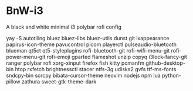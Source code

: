 ﻿# BnW-i3

A black and white minimal i3 polybar rofi config

yay -S autotiling bluez bluez-libs bluez-utils dunst git lxappearance papirus-icon-theme pavucontrol picom playerctl pulseaudio-bluetooth blueman qt5ct qt5-styleplugins rofi-bluetooth-git rofi-wifi-menu-git rofi-power-menu-git rofi-emoji gparted flameshot unzip copyq i3lock-fancy-git ranger polybar rofi xorg-xinput firefox fish kitty pcmanfm github-desktop-bin htop rxfetch brightnessctl stacer ntfs-3g udisks2 gvfs ttf-ms-fonts sndcpy-bin scrcpy bibata-cursor-theme neovim nodejs npm lua python-pillow zathura sweet-gtk-theme-dark
